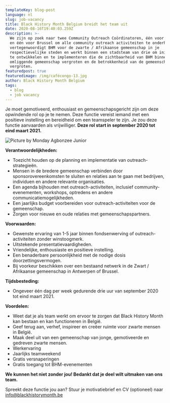 ```yaml
---
templateKey: blog-post
language: nl
slug: job-vacancy
title: Black History Month Belgium breidt het team uit
date: 2020-08-16T19:40:03.259Z
description: >-
  We zijn op zoek naar twee Community Outreach Coördinatoren, één voor Antwerpen
  en één voor Brussel om alle community outreach activiteiten te onderhouden. Je
  vertegenwoordigt BHM voor de zwarte / Afrikaanse gemeenschap in je
  respectievelijke steden en werkt binnen een stadsteam van drie om initiatieven
  te ontwikkelen en te implementeren die de zichtbaarheid van BHM binnen de
  omliggende gemeenschap vergroten en de betrokkenheid van de gemeenschap
  vergroten.
featuredpost: true
featuredimage: /img/cafécongo-13.jpg
author: Black History Month Belgium
tags:
  - blog
  - job vacancy
---
```

Je moet gemotiveerd, enthousiast en gemeenschapsgericht zijn om deze opwindende rol op je te nemen. Deze functie vereist iemand met een positieve instelling en bereidheid om een ​​teamspeler te zijn. Je zou deze functie aanvaarden als vrijwilliger. **Deze rol start in september 2020 tot eind maart 2021.**

![](/img/cafécongo-13.jpg "Picture by Monday Agbonzee Junior")

**Verantwoordelijkheden:**

* Toezicht houden op de planning en implementatie van outreach-strategieën.
* Mensen in de bredere gemeenschap verbinden door sponsorovereenkomsten te sluiten en relaties aan te gaan met bedrijven, individuen en andere relevante organisaties.
* Een agenda bijhouden met outreach-activiteiten, inclusief community-evenementen, workshops, optredens en andere communicatiemogelijkheden.
* Een jaarlijks budget voorbereiden voor outreach-activiteiten voor de gemeenschap.
* Zorgen voor nieuwe en oude relaties met gemeenschapspartners.

**Voorwaarden:**

* Gewenste ervaring van 1-5 jaar binnen fondsenwerving of outreach-activiteiten zonder winstoogmerk.
* Uitstekende presentatievaardigheden.
* Vriendelijke, enthousiaste en positieve instelling.
* Een benaderbare persoonlijkheid met de nodige dosis doorzettingsvermogen.
* Bij voorkeur beschikken over een bestaand netwerk in de Zwart / Afrikaanse gemeenschap in Antwerpen of Brussel.

**Tijdsbesteding:**

* Ongeveer één dag per week gedurende drie uur van september 2020 tot eind maart 2021.

**Voordelen:**

* Weet dat je als team werkt om ervoor te zorgen dat Black History Month kan bestaan ​​en kan functioneren in België.
* Geef terug aan, verhef, inspireer en creëer ruimte voor zwarte mensen in België.
* Maak deel uit van een gemeenschap van jonge, gemotiveerde en gedreven zwarte mensen.
* Werkervaring
* Jaarlijks teamweekend
* Gratis versnaperingen
* Gratis toegang tot BHM-evenementen

**We kunnen het niet zonder jou! Bedankt dat je deel wilt uitmaken van ons team.**

Spreekt deze functie jou aan? Stuur je motivatiebrief en CV (optioneel) naar info@blackhistorymonth.be
